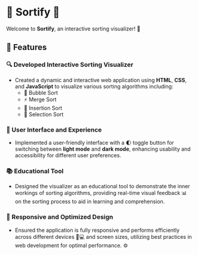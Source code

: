 # 🎉 Sortify 🎉

Welcome to **Sortify**, an interactive sorting visualizer! 🌟

## 🚀 Features

### 🔍 Developed Interactive Sorting Visualizer
- Created a dynamic and interactive web application using **HTML**, **CSS**, and **JavaScript** to visualize various sorting algorithms including:
  - 🔄 Bubble Sort
  - ⚡ Merge Sort
  - 🔄 Insertion Sort
  - 🔄 Selection Sort

### 🌈 User Interface and Experience
- Implemented a user-friendly interface with a 🌓 toggle button for switching between **light mode** and **dark mode**, enhancing usability and accessibility for different user preferences.

### 📚 Educational Tool
- Designed the visualizer as an educational tool to demonstrate the inner workings of sorting algorithms, providing real-time visual feedback 📊 on the sorting process to aid in learning and comprehension.

### 📱 Responsive and Optimized Design
- Ensured the application is fully responsive and performs efficiently across different devices 📱💻 and screen sizes, utilizing best practices in web development for optimal performance. ⚙️
